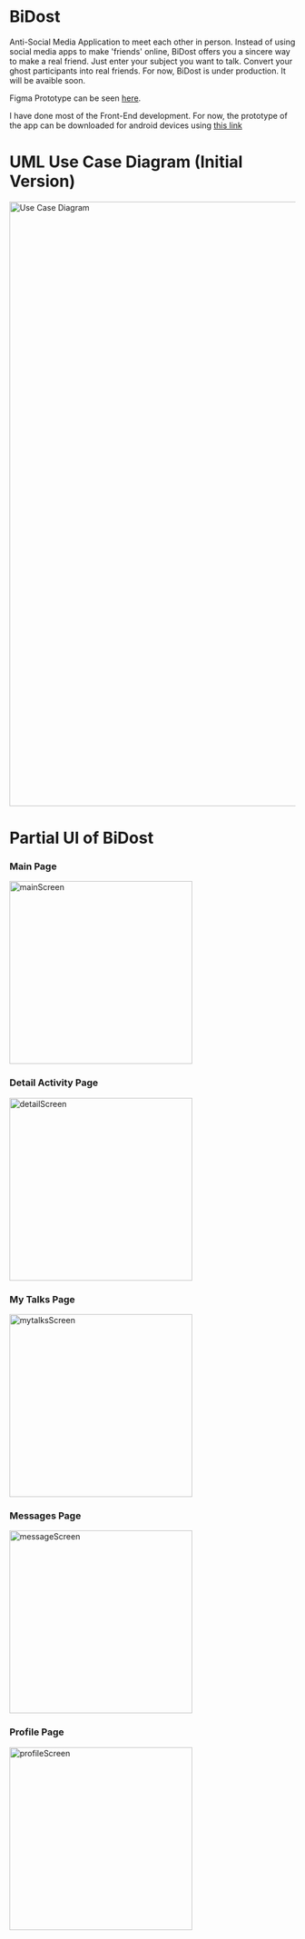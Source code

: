 # BiDost
Anti-Social Media Application to meet each other in person. Instead of using social media apps to make 'friends' online, BiDost offers you a sincere way to make a real friend. Just enter your subject you want to talk. Convert your ghost participants into real friends. For now, BiDost is under production. It will be avaible soon.

Figma Prototype can be seen [here](https://www.figma.com/proto/cNnGjPQeLhEcQXPH6QziHG/BiDost?page-id=0%3A1&node-id=1%3A2&viewport=222%2C170%2C0.21&scaling=scale-down&starting-point-node-id=16%3A11490).

I have done most of the Front-End development. For now, the prototype of the app can be downloaded for android devices using [this link](https://expo.dev/artifacts/eas/4BUYhWiEtHf7L5NqKxh12o.aab)

# UML Use Case Diagram (Initial Version)
<img width="1065" alt="Use Case Diagram" src="https://user-images.githubusercontent.com/75805905/224846501-a5e4e0c3-c8a5-4f20-b7df-b9a955aa848f.png">

# Partial UI of BiDost
### Main Page
<img width="322" alt="mainScreen" src="https://user-images.githubusercontent.com/75805905/224849434-f5280e5e-269f-4eaf-af4a-602601e97ae7.png">

### Detail Activity Page
<img width="322" alt="detailScreen" src="https://user-images.githubusercontent.com/75805905/224849468-38dd41a3-969d-406c-b8d5-163b36d7bb08.png">

### My Talks Page
<img width="322" alt="mytalksScreen" src="https://user-images.githubusercontent.com/75805905/224850406-504ef797-614f-4e2d-9258-143ca414bfbd.png">

### Messages Page
<img width="322" alt="messageScreen" src="https://user-images.githubusercontent.com/75805905/224850438-f3ad7729-9ffa-498b-a949-a0f4c7167c06.png">

### Profile Page
<img width="322" alt="profileScreen" src="https://user-images.githubusercontent.com/75805905/224850470-d3e84aa1-a5c0-4522-82b8-09da0cdc56c2.png">
